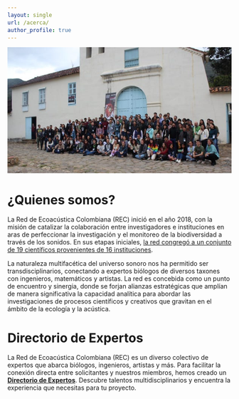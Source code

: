 ```yaml
---
layout: single
url: /acerca/
author_profile: true
---
```


![Miembros REC](/assets/images/foto_miembros_rec.jpg)

# ¿Quienes somos?

La Red de Ecoacústica Colombiana (REC) inició en el año 2018, con la misión de catalizar la colaboración entre investigadores e instituciones en aras de perfeccionar la investigación y el monitoreo de la biodiversidad a través de los sonidos. En sus etapas iniciales, [la red congregó a un conjunto de 19 científicos provenientes de 16 instituciones](http://reporte.humboldt.org.co/biodiversidad/2018/cap1/103/#seccion1).

La naturaleza multifacética del universo sonoro nos ha permitido ser transdisciplinarios, conectando a expertos biólogos de diversos taxones con ingenieros, matemáticos y artistas. La red es concebida como un punto de encuentro y sinergia, donde se forjan alianzas estratégicas que amplían de manera significativa la capacidad analítica para abordar las investigaciones de procesos científicos y creativos que gravitan en el ámbito de la ecología y la acústica.

# Directorio de Expertos

La Red de Ecoacústica Colombiana (REC) es un diverso colectivo de expertos que abarca biólogos, ingenieros, artistas y más. Para facilitar la conexión directa entre solicitantes y nuestros miembros, hemos creado un [**Directorio de Expertos**](https://docs.google.com/spreadsheets/d/1Nlvn-JLPBr4x0wEq43xPlC5xKUbIGSYr/edit?usp=sharing&ouid=114824816126952175436&rtpof=true&sd=true). Descubre talentos multidisciplinarios y encuentra la experiencia que necesitas para tu proyecto. 
